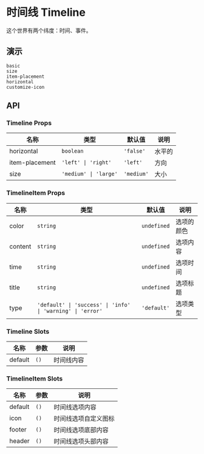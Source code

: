# 时间线 Timeline

这个世界有两个纬度：时间、事件。

## 演示

```demo
basic
size
item-placement
horizontal
customize-icon
```

## API

### Timeline Props

| 名称           | 类型                  | 默认值     | 说明   |
| -------------- | --------------------- | ---------- | ------ |
| horizontal     | `boolean`             | `'false'`  | 水平的 |
| item-placement | `'left' \| 'right'`   | `'left'`   | 方向   |
| size           | `'medium' \| 'large'` | `'medium'` | 大小   |

### TimelineItem Props

| 名称 | 类型 | 默认值 | 说明 |
| --- | --- | --- | --- |
| color | `string` | `undefined` | 选项的颜色 |
| content | `string` | `undefined` | 选项内容 |
| time | `string` | `undefined` | 选项时间 |
| title | `string` | `undefined` | 选项标题 |
| type | `'default' \| 'success' \| 'info' \| 'warning' \| 'error'` | `'default'` | 选项类型 |

### Timeline Slots

| 名称    | 参数 | 说明       |
| ------- | ---- | ---------- |
| default | `()` | 时间线内容 |

### TimelineItem Slots

| 名称    | 参数 | 说明                 |
| ------- | ---- | -------------------- |
| default | `()` | 时间线选项内容       |
| icon    | `()` | 时间线选项自定义图标 |
| footer  | `()` | 时间线选项底部内容   |
| header  | `()` | 时间线选项头部内容   |
